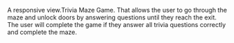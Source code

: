 A responsive view.Trivia Maze Game. That allows the user to go through the maze and unlock doors by answering questions until they reach the exit. The user will complete the game if they answer all trivia questions correctly and complete the maze.
